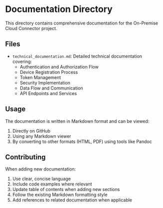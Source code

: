 # Documentation Directory

This directory contains comprehensive documentation for the On-Premise Cloud Connector project.

## Files

- `technical_documentation.md`: Detailed technical documentation covering:
  - Authentication and Authorization Flow
  - Device Registration Process
  - Token Management
  - Security Implementation
  - Data Flow and Communication
  - API Endpoints and Services

## Usage

The documentation is written in Markdown format and can be viewed:
1. Directly on GitHub
2. Using any Markdown viewer
3. By converting to other formats (HTML, PDF) using tools like Pandoc

## Contributing

When adding new documentation:
1. Use clear, concise language
2. Include code examples where relevant
3. Update table of contents when adding new sections
4. Follow the existing Markdown formatting style
5. Add references to related documentation when applicable 